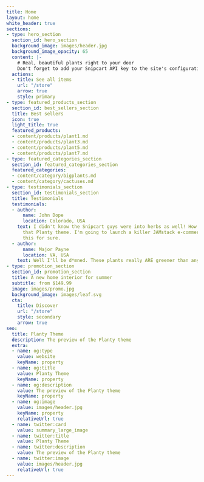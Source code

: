 ```yaml
---
title: Home
layout: home
white_header: true
sections:
- type: hero_section
  section_id: hero_section
  background_image: images/header.jpg
  background_image_opacity: 65
  content: |-
    # Real, beautiful plants right to your door
    Don't forget to add your Snipcart API key to the site's configuration to enable Cart actions.
  actions:
  - title: See all items
    url: "/store"
    arrow: true
    style: primary
- type: featured_products_section
  section_id: best_sellers_section
  title: Best sellers
  icon: true
  light_title: true
  featured_products:
  - content/products/plant1.md
  - content/products/plant3.md
  - content/products/plant5.md
  - content/products/plant7.md
- type: featured_categories_section
  section_id: featured_categories_section
  featured_categories:
  - content/category/bigplants.md
  - content/category/cactuses.md
- type: testimonials_section
  section_id: testimonials_section
  title: Testimonials
  testimonials:
  - author:
      name: John Dope
      location: Colorado, USA
    text: I didn't know the Snipcart guys were into herbs as well! How beautiful is
      that Planty theme. I'm going to launch a killer JAMstack e-commerce store using
      this for sure.
  - author:
      name: Major Payne
      location: VA, USA
    text: Well I'll be d*mned. These plants really ARE greener than any of my recruits.
- type: promotion_section
  section_id: promotion_section
  title: A new home interior for summer
  subtitle: from $149.99
  image: images/promo.jpg
  background_image: images/leaf.svg
  cta:
    title: Discover
    url: "/store"
    style: secondary
    arrow: true
seo:
  title: Planty Theme
  description: The preview of the Planty theme
  extra:
  - name: og:type
    value: website
    keyName: property
  - name: og:title
    value: Planty Theme
    keyName: property
  - name: og:description
    value: The preview of the Planty theme
    keyName: property
  - name: og:image
    value: images/header.jpg
    keyName: property
    relativeUrl: true
  - name: twitter:card
    value: summary_large_image
  - name: twitter:title
    value: Planty Theme
  - name: twitter:description
    value: The preview of the Planty theme
  - name: twitter:image
    value: images/header.jpg
    relativeUrl: true
---
```


